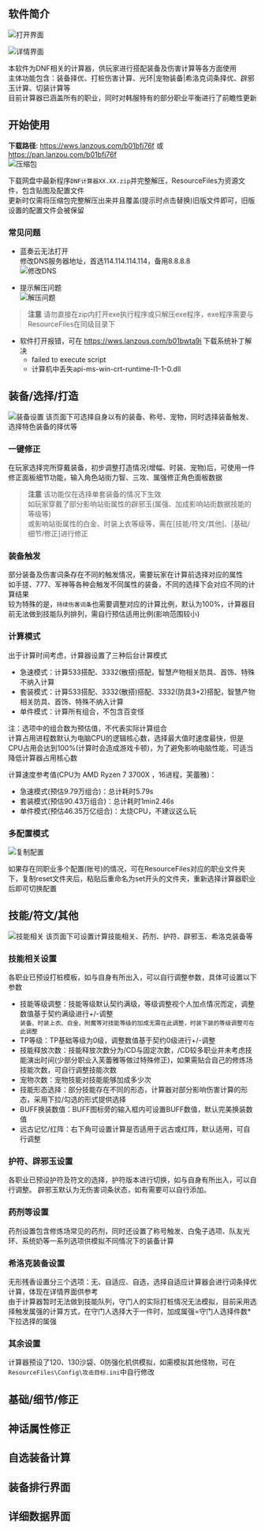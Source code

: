 ## 软件简介
![打开界面](img/使用-2.png '打开界面')

![详情界面](img/简介-1.png '详情界面')

本软件为DNF相关的计算器，供玩家进行搭配装备及伤害计算等各方面使用<br>
主体功能包含：装备择优、打桩伤害计算、光环|宠物装备|希洛克词条择优、辟邪玉计算、切装计算等<br>
目前计算器已涵盖所有的职业，同时对韩服特有的部分职业平衡进行了前瞻性更新<br>

## 开始使用

<strong>下载路径</strong>: https://wws.lanzous.com/b01bfj76f 或 https://pan.lanzou.com/b01bfj76f<br>
![压缩包](img/使用-1.png '压缩包')

下载网盘中最新程序`DNF计算器XX.XX.zip`并完整解压，ResourceFiles为资源文件，包含贴图及配置文件<br>
更新时仅需将压缩包完整解压出来并且覆盖(提示时点击替换)旧版文件即可，旧版设置的配置文件会被保留<br>

### 常见问题

- 蓝奏云无法打开<br>
修改DNS服务器地址，首选114.114.114.114，备用8.8.8.8<br>
![修改DNS](img/使用-3.png '修改DNS')

- 提示解压问题<br>
![解压问题](img/使用-4.png '解压问题')

> **注意** 请勿直接在zip内打开exe执行程序或只解压exe程序，exe程序需要与ResourceFiles在同级目录下<br>

- 软件打开报错，可在 https://wws.lanzous.com/b01bwta9i 下载系统补丁解决<br>
    - failed to execute script
    - 计算机中丢失api-ms-win-crt-runtime-l1-1-0.dll
    
## 装备/选择/打造

![装备设置](img/装备-1.png '装备设置')
该页面下可选择自身以有的装备、称号、宠物，同时选择装备触发、选择特色装备的择优等<br>

### 一键修正
在玩家选择完所穿戴装备，初步调整打造情况(增幅、时装、宠物)后，可使用一件修正面板细节功能，输入角色站街力智、三攻、属强修正角色面板数据<br>
> **注意** 该功能仅在选择单套装备的情况下生效<br>
    如玩家穿戴了部分影响站街属性的辟邪玉(属强、加成影响站街数据技能的等级等)<br>
    或影响站街属性的白金、时装上衣等级等，需在[技能/符文/其他]、[基础/细节/修正]进行修正<br>

### 装备触发
部分装备及伤害词条存在不同的触发情况，需要玩家在计算前选择对应的属性<br>
如手搓、777、军神等各种会触发不同属性的装备，不同的选择下会对应不同的计算结果<br>
较为特殊的是，`持续伤害词条`也需要调整对应的计算比例，默认为100%，计算器目前无法做到技能队列排列，需自行预估适用比例(影响范围较小)<br>

### 计算模式
出于计算时间考虑，计算器设置了三种后台计算模式<br>

  - 急速模式：计算533搭配、3332(散搭)搭配，智慧产物相关防具、首饰、特殊不纳入计算
  - 套装模式：计算533搭配、3332(散搭)搭配、3332(防具3+2)搭配，智慧产物相关防具、首饰、特殊不纳入计算
  - 单件模式：计算所有组合，不包含百变怪

注：选项中的组合数为预估值，不代表实际计算组合<br>
计算占用进程数默认为电脑CPU的逻辑核心数，选择最大值时速度最快，但是CPU占用会达到100%(计算时会造成游戏卡顿)，为了避免影响电脑性能，可适当降低计算器占用核心数<br>

计算速度参考值(CPU为 AMD Ryzen 7 3700X ，16进程，芙蕾雅)：<br>
  - 急速模式(预估9.79万组合)：总计耗时5.79s
  - 套装模式(预估90.43万组合)：总计耗时1min2.46s
  - 单件模式(预估46.35万亿组合)：太烧CPU，不建议这么玩

### 多配置模式

![复制配置](img/装备-2.png '复制配置')

如果存在同职业多个配置(账号)的情况，可在ResourceFiles对应的职业文件夹下，复制reset文件夹后，粘贴后重命名为set开头的文件夹，重新选择计算器职业后即可切换配置<br>

## 技能/符文/其他

![技能相关](img/技能-1.png '技能相关')
该页面下可设置计算技能相关、药剂、护符、辟邪玉、希洛克装备等<br>

### 技能相关设置

各职业已预设打桩模板，如与自身有所出入，可以自行调整参数，具体可设置以下参数<br>

  - 技能等级调整：技能等级默认契约满级，等级调整视个人加点情况而定，调整数值基于契约满级进行+/-调整<br>
    `装备、时装上衣、白金、附魔等对技能等级的加成无需在此调整，时装下装的等级调整可在此调整`
  - TP等级：TP基础等级为0级，调整数值基于契约0级进行+/-调整
  - 技能释放次数：技能释放次数分为/CD与固定次数，/CD较多职业并未考虑技能演出时间(少部分职业入芙蕾雅等做过特殊修正)，如果需贴合自己的修炼场技能次数，可自行调整技能次数
  - 宠物次数：宠物技能对技能能够加成多少次
  - 技能形态选择：部分技能存在不同的形态，计算器对部分影响伤害计算的形态，采用下拉/勾选的形式提供选择
  - BUFF换装数值：BUFF图标旁的输入框内可设置BUFF数值，默认完美换装数值
  - 远古记忆/红阵：右下角可设置计算是否适用于远古或红阵，默认适用，可自行调整

### 护符、辟邪玉设置

各职业已预设护符及符文的选择，护符版本进行切换，如与自身有所出入，可以自行调整。
辟邪玉默认为无伤害词条状态，如有需要可以自行添加。

### 药剂等设置

药剂设置包含修炼场常见的药剂，同时还设置了称号触发、白兔子选项、队友光环、系统奶等一系列选项供模拟不同情况下的装备计算<br>

### 希洛克装备设置

无形残香设置分三个选项：无、自适应、自选，选择自适应计算器会进行词条择优计算，体现在详情界面供参考<br>
由于计算器暂时无法做到技能队列，守门人的实际打桩情况无法模拟，目前采用选择触发属强的计算方式，在守门人选择大于一件时，加成属强=守门人选择件数*下拉选择的属强<br>

### 其余设置

计算器预设了120、130沙袋、0防强化机供模拟，如需模拟其他怪物，可在`ResourceFiles\Config\攻击目标.ini`中自行修改

## 基础/细节/修正

## 神话属性修正

## 自选装备计算

## 装备排行界面

## 详细数据界面
